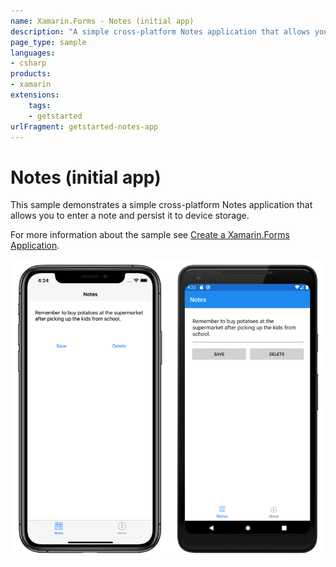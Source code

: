 ```yaml
---
name: Xamarin.Forms - Notes (initial app)
description: "A simple cross-platform Notes application that allows you to enter a note and persist it to device storage (get started)"
page_type: sample
languages:
- csharp
products:
- xamarin
extensions:
    tags:
    - getstarted
urlFragment: getstarted-notes-app
---
```

# Notes (initial app)

This sample demonstrates a simple cross-platform Notes application that allows you to enter a note and persist it to device storage.

For more information about the sample see [Create a Xamarin.Forms Application](https://docs.microsoft.com/xamarin/get-started/quickstarts/app).

![Notes application screenshot](Screenshots/01All.png "Notes application screenshot")
